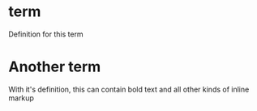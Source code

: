 # term

Definition for this term

# Another term

With it's definition, this can contain bold text and all other kinds of inline markup

# 

